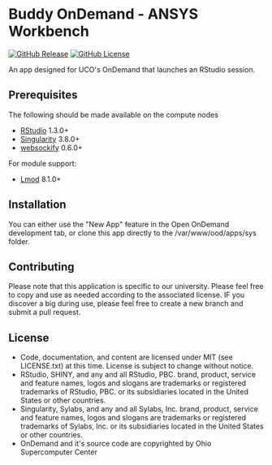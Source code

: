 # Buddy OnDemand - ANSYS Workbench

[![GitHub Release](https://img.shields.io/github/v/release/UCO-HPC/buddy_rstudio?style=flat-square)](https://github.com/UCO-HPC/buddy_ansys/blob/main/CHANGELOG.md)
[![GitHub License](https://img.shields.io/github/license/UCO-HPC/buddy_rstudio?style=flat-square)](https://opensource.org/licenses/MIT)

An app designed for UCO's OnDemand that launches an RStudio session.

## Prerequisites

The following should be made available on the compute nodes
- [RStudio] 1.3.0+
- [Singularity] 3.8.0+ 
- [websockify] 0.6.0+

For module support:

- [Lmod] 8.1.0+

[RStudio]: https://www.rstudio.com/
[Singularity]: https://sylabs.io/singularity/
[websockify]: https://github.com/novnc/websockify
[Lmod]: https://www.tacc.utexas.edu/research-development/tacc-projects/lmod

## Installation

You can either use the "New App" feature in the Open OnDemand development tab, or clone this app directly to the /var/www/ood/apps/sys folder. 

## Contributing

Please note that this application is specific to our university. Please feel free to copy and use as needed according to the associated license. IF you discover a big during use, please feel free to create a new branch and submit a pull request. 

## License

* Code, documentation, and content are licensed under MIT (see LICENSE.txt) at this time. License is subject to change without notice. 
* RStudio, SHINY, and any and all RStudio, PBC. brand, product, service and feature names, logos and slogans are trademarks or registered trademarks of RStudio, PBC. or its subsidiaries located in the United States or other countries.
* Singularity, Sylabs, and any and all Sylabs, Inc. brand, product, service and feature names, logos and slogans are trademarks or registered trademarks of Sylabs, Inc. or its subsidiaries located in the United States or other countries.
* OnDemand and it's source code are copyrighted by Ohio Supercomputer Center
